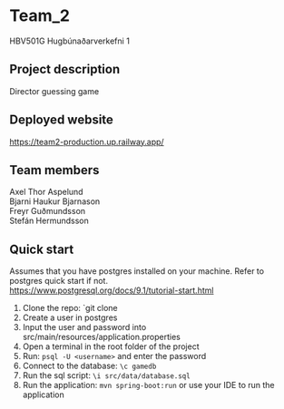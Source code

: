 # Team_2

HBV501G Hugbúnaðarverkefni 1

## Project description
Director guessing game

## Deployed website
https://team2-production.up.railway.app/

## Team members
Axel Thor Aspelund <br>
Bjarni Haukur Bjarnason <br>
Freyr Guðmundsson <br>
Stefán Hermundsson <br>

## Quick start
Assumes that you have postgres installed on your machine. Refer to postgres quick start if not. <br>
https://www.postgresql.org/docs/9.1/tutorial-start.html <br>

1. Clone the repo: `git clone
2. Create a user in postgres
3. Input the user and password into src/main/resources/application.properties
4. Open a terminal in the root folder of the project
5. Run: ```psql -U <username>``` and enter the password
6. Connect to the database: ```\c gamedb```
7. Run the sql script: ```\i src/data/database.sql```
8. Run the application: ```mvn spring-boot:run``` or use your IDE to run the application


